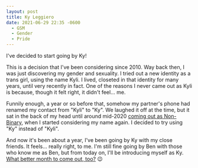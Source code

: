 ```yaml
---
layout: post
title: Ky Leggiero
date: 2021-06-29 22:35 -0600
  - GSM
  - Gender
  - Pride
---
```


I've decided to start going by Ky!

This is a decision that I've been considering since 2010. Way back then, I was just discovering my gender and sexuality. I tried out a new identity as a trans girl, using the name Kyli. I lived, closeted in that identity for many years, until very recently in fact. One of the reasons I never came out as Kyli is because, though it felt right, it didn't feel... me.

Funnily enough, a year or so before that, somehow my partner's phone had renamed my contact from "Kyli" to "Ky". We laughed it off at the time, but it sat in the back of my head until around mid-2020 [coming out as Non-Binary](/Non-Binary), when I started considering my name again. I decided to try using "Ky" instead of "Kyli".

And now it's been about a year, I've been going by Ky with my close friends. It feels... really right, to me. I'm still fine going by Ben with those who know me as Ben, but from today on, I'll be introducing myself as Ky.
[What better month to come out, too?](/Inclusivity-pride-flags) 😉
